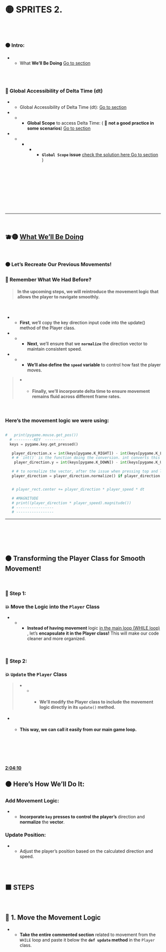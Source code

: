 
# 🟡 SPRITES 2.

<br>
<br>


### 🟠 Intro:



- - What **We’ll Be Doing** [Go to section](#What_We_will_Be_Doing_)



<br>
<br>

### 🧶 Global Accessibility of Delta Time (dt)

- -  Global Accessibility of Delta Time (dt):  [Go to section](#Global_Accessibility_of_DT)

- -  - **Global Scope** to access Delta Time:  ( 🔺 **not a good practice in some scenarios**) [Go to section](#Global_Accessibility_of_DT_not_good_inthis_situation)

- - - - - **`Global Scope` issue**  <u>check the solution here </u>  [Go to section](#Global_Accessibility_solution) )


<br>
<br>

<!-- ### 🟦 Final Touches Before Creating the `Star Class`

- - - The **Issue with `get_just_pressed()`** [Go to section](#get_just_pressed_)



> -  - - - 🔺  In the upcoming part of the lesson, the teacher will demonstrate the use of `get_just_pressed()`, but be aware that this might lead to an error: -->


<br>
<br>
<br>
<br>
<br>
<br>

---

<br>

<a name="What_We_will_Be_Doing_"></a>

## 🫐🟡 <u>What We’ll Be Doing </u>




 <br>



<!-- ## 🟦   Moving Forward: -->

### 🟠 Let’s Recreate Our Previous Movements!

### 🔸 Remember What We Had Before?

> #### In the upcoming steps, we will reintroduce the movement logic that allows the player to navigate smoothly.

<br>

- - **First**, we’ll copy the key direction input code into the update() method of the Player class.

- - - **Next**, we’ll ensure that we **`normalize`** the direction vector to maintain consistent speed.

- - - **We’ll also define the `speed` variable** to control how fast the player moves.

> - - #### Finally, we’ll incorporate delta time to ensure movement remains fluid across different frame rates.



<br>

### Here’s the movement logic we were using:

 ```python

#   print(pygame.mouse.get_pos())
   # ---------KEY  ---------
   keys = pygame.key.get_pressed()

    player_direction.x = int(keys[pygame.K_RIGHT]) - int(keys[pygame.K_LEFT])
    # # `int()` is the function doing the conversion. int converts this boolean value into an integer. In Python, True is equivalent to 1 and False is equivalent to 0. Therefore, int(keys[pygame.K_RIGHT]) gives 1 if the key is pressed and 0 if it is not
     player_direction.y = int(keys[pygame.K_DOWN]) - int(keys[pygame.K_UP])

    # # to normalize the vector, after the issue when pressing top and left at the same time
    player_direction = player_direction.normalize() if player_direction else player_direction


    # player_rect.center += player_direction * player_speed * dt

    # #MAGNITUDE
    # print((player_direction * player_speed).magnitude())
    # -----------------
    # -----------------
 ```
---

<br>
<br>
 <br>
 <br>

##  🟠 Transforming the Player Class for Smooth Movement!

<br>

### 🧶 Step 1:

### 💥 Move the Logic into the `Player` Class


- - -   **Instead of having movement** logic <u>in the main loop (WHILE loop)</u> , let’s **encapsulate it in the Player class!** This will make our code cleaner and more organized.

<br>

### 🧶 Step 2:

### 💥 `Update` the `Player` Class

> - - - ####   We’ll modify the Player class to include the movement logic directly in its `update()` method.

- - ####  This way, we can call it easily from our main game loop.

<br>
<br>
<br>
<br>

#### [2:04:10](https://youtu.be/8OMghdHP-zs?si=lDJzumH66g9rAMgc&t=7450)

## 🟠 Here’s How We’ll Do It:

### Add Movement Logic:

- - **Incorporate `key` presses to control the player’s** direction and **normalize** the **vector**.


### Update Position:

- - Adjust the player’s position based on the calculated direction and speed.

<br>
<br>

## 🟫 STEPS

<br>

## 🔶 1.  Move the Movement Logic

- - **Take the entire commented section** related to movement from the `WHILE` loop and paste it below the **`def update` method** in the `Player` class.
